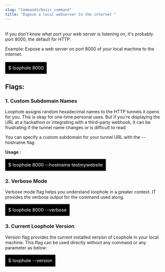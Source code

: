 ```yaml
---
slug: "Commands/Basic command"
title: "Expose a local webserver to the internet "
---
```


<br>
If you don't know what port your web server is listening on, it's probably port 8000, the default for HTTP.

Example:  Expose a web server on port 8000 of your local machine to the internet. <br /> <br />
<divs style="background-color:black;color:white;padding:10px;font-size: 105%;clear: left;display: table;justify-content: left align-items: left; flex-direction: column;">$ loophole 8000 </div>


## Flags:


### 1. Custom Subdomain Names 

Loophole assigns random hexadecimal names to the HTTP tunnels it opens for you. This is okay for one-time personal uses. But if you're displaying the URL at a hackathon or integrating with a third-party webhook, it can be frustrating if the tunnel name changes or is difficult to read. 

You can specify a custom subdomain for your tunnel URL with the --hostname flag

<b> Usage : </b>

<divs style="background-color:black;color:white;padding:10px;font-size: 105%;clear: left;display: table;justify-content: left align-items: left; flex-direction: column;">$ loophole 8000 --hostname testmywebsite  </div>

### 2. Verbose Mode

Verbose mode flag helps you understand loophole in a greater context. IT provides the verbose output for the command used along.

<divs style="background-color:black;color:white;padding:10px;font-size: 105%;clear: left;display: table;justify-content: left align-items: left; flex-direction: column;">$ loophole 8000 --verbose </div>

### 3. Current Loophole Version

Version flag provides the current installed version of Loophole in your local machine. This flag can be used directly without any command or any parameter as below:

<divs style="background-color:black;color:white;padding:10px;font-size: 105%;clear: left;display: table;justify-content: left align-items: left; flex-direction: column;">$ loophole --version </div>